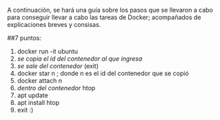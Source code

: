 A continuación, se hará una guía sobre los pasos que se llevaron a cabo para
conseguir llevar a cabo las tareas de Docker; acompañados de explicaciones 
breves y consisas. 

##7 puntos: 
1. docker run -it ubuntu 
2. *se copia el id del contenedor al que ingresa*
3. *se sale del contenedor* (exit) 
4. docker star n ; donde n es el id del contenedor que se copió
5. docker attach n
6. *dentro del contenedor* htop
7. apt update
8. apt install htop 
9. exit :) 


